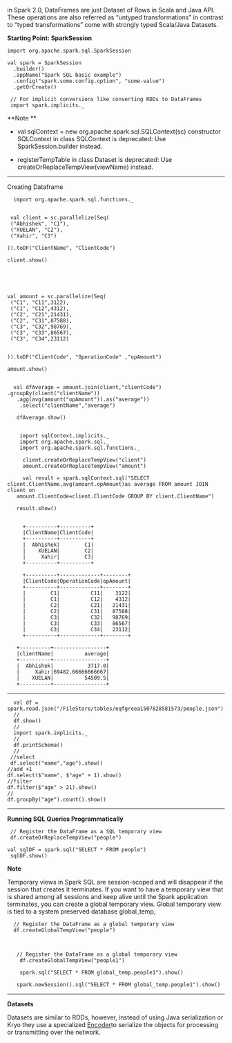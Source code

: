 in Spark 2.0, DataFrames are just Dataset of Rows in Scala and Java API. These operations are also referred as “untyped transformations” in contrast to “typed transformations” come with strongly typed Scala/Java Datasets.

**Starting Point: SparkSession**

    import org.apache.spark.sql.SparkSession

    val spark = SparkSession
      .builder()
      .appName("Spark SQL basic example")
      .config("spark.some.config.option", "some-value")
      .getOrCreate()

     // For implicit conversions like converting RDDs to DataFrames
     import spark.implicits._


**Note **

- val sqlContext = new org.apache.spark.sql.SQLContext(sc)
constructor SQLContext in class SQLContext is deprecated: Use SparkSession.builder instead.

- registerTempTable in class Dataset is deprecated: Use createOrReplaceTempView(viewName) instead.


--------------------------------------------------------------
Creating Dataframe 


      import org.apache.spark.sql.functions._


     val client = sc.parallelize(Seq(
     ("Abhishek", "C1"), 
     ("XUELAN", "C2"),
     ("Xahir", "C3")

    )).toDF("ClientName", "ClientCode")

    client.show()





    val amount = sc.parallelize(Seq(
     ("C1", "C11",3122), 
     ("C1", "C12",4312), 
     ("C2", "C21",21431), 
     ("C2", "C31",87588), 
     ("C3", "C32",98769), 
     ("C3", "C33",86567), 
     ("C3", "C34",23112)
 

    )).toDF("ClientCode", "OperationCode" ,"opAmount")

    amount.show()


      val dfAverage = amount.join(client,"clientCode") .groupBy(client("clientName"))
       .agg(avg(amount("opAmount")).as("average"))
        .select("clientName","average")

       dfAverage.show()


        import sqlContext.implicits._
        import org.apache.spark.sql._
        import org.apache.spark.sql.functions._
     
         client.createOrReplaceTempView("client")
         amount.createOrReplaceTempView("amount")

         val result = spark.sqlContext.sql("SELECT client.ClientName,avg(amount.opAmount)as average FROM amount JOIN client on 
       amount.ClientCode=client.ClientCode GROUP BY client.ClientName")

       result.show()


         +----------+----------+
         |ClientName|ClientCode|
         +----------+----------+
         |  Abhishek|        C1|
         |    XUELAN|        C2|
         |     Xahir|        C3|
         +----------+----------+

         +----------+-------------+--------+
         |ClientCode|OperationCode|opAmount|
         +----------+-------------+--------+
         |        C1|          C11|    3122|
         |        C1|          C12|    4312|
         |        C2|          C21|   21431|
         |        C2|          C31|   87588|
         |        C3|          C32|   98769|
         |        C3|          C33|   86567|
         |        C3|          C34|   23112|
         +----------+-------------+--------+

       +----------+-----------------+
       |clientName|          average|
       +----------+-----------------+
       |  Abhishek|           3717.0|
       |     Xahir|69482.66666666667|
       |    XUELAN|          54509.5|
       +----------+-----------------+

------------------------------------------




      val df = spark.read.json("/FileStore/tables/eqfgreea1507828581573/people.json")
      //
      df.show()
      //
      import spark.implicits._
      //
      df.printSchema()
      //
     //select
     df.select("name","age").show()
    //add +1
    df.select($"name", $"age" + 1).show()
    //filter
    df.filter($"age" > 21).show()
    //
    df.groupBy("age").count().show()



---------------------------------------

**Running SQL Queries Programmatically**

     // Register the DataFrame as a SQL temporary view
     df.createOrReplaceTempView("people")

    val sqlDF = spark.sql("SELECT * FROM people")
     sqlDF.show()
 

**Note**

Temporary views in Spark SQL are session-scoped and will disappear if the session that creates it terminates. If you want to have a temporary view that is shared among all sessions and keep alive until the Spark application terminates, you can create a global temporary view. Global temporary view is tied to a system preserved database global_temp, 

      // Register the DataFrame as a global temporary view
      df.createGlobalTempView("people")



       // Register the DataFrame as a global temporary view
        df.createGlobalTempView("people1")

        spark.sql("SELECT * FROM global_temp.people1").show()

       spark.newSession().sql("SELECT * FROM global_temp.people1").show()

-------------------------------------
**Datasets** 

Datasets are similar to RDDs, however, instead of using Java serialization or Kryo they use a specialized [Encoder](http://spark.apache.org/docs/latest/api/scala/index.html#org.apache.spark.sql.Encoder)to serialize the objects for processing or transmitting over the network.

